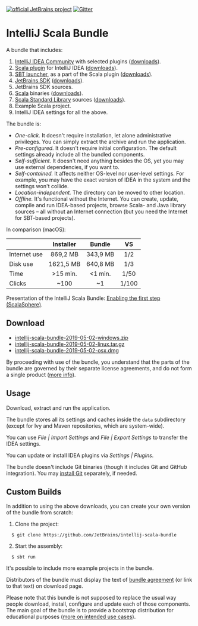 [![official JetBrains project](http://jb.gg/badges/official.svg)](https://confluence.jetbrains.com/display/ALL/JetBrains+on+GitHub)
[![Gitter](https://badges.gitter.im/Join%20Chat.svg)](https://gitter.im/JetBrains/intellij-scala)

# IntelliJ Scala Bundle

A bundle that includes:

1. [IntelliJ IDEA Community](https://github.com/JetBrains/intellij-community) with selected plugins ([downloads](https://www.jetbrains.com/idea/download/)).
2. [Scala plugin](https://github.com/JetBrains/intellij-scala) for IntelliJ IDEA ([downloads](https://plugins.jetbrains.com/plugin/1347-scala)).
3. [SBT launcher](https://github.com/sbt/launcher), as a part of the Scala plugin ([downloads](https://dl.bintray.com/typesafe/ivy-releases/org.scala-sbt/sbt-launch/)).
4. [JetBrains SDK](https://github.com/JetBrains/jdk8u) ([downloads](https://bintray.com/jetbrains/intellij-jdk/)).
5. JetBrains SDK sources.
6. [Scala](https://github.com/scala/scala) binaries ([downloads](https://www.scala-lang.org/download/)).
7. [Scala Standard Library](https://github.com/scala/scala/tree/2.13.x/src/library) sources ([downloads](https://www.scala-lang.org/download/)).
8. Example Scala project.
9. IntelliJ IDEA settings for all the above.

The bundle is:

* *One-click.* It doesn't require installation, let alone administrative privileges. You can simply extract the archive and run the application.
* *Pre-configured.* It doesn't require initial configuration. The default settings already include all the bundled components.
* *Self-sufficient.* It doesn't need anything besides the OS, yet you may use external dependencies, if you want to.
* *Self-contained.* It affects neither OS-level nor user-level settings. For example, you may have the exact version of IDEA in the system and the settings won't collide.
* *Location-independent.* The directory can be moved to other location.
* *Offline.* It's functional without the Internet. You can create, update, compile and run IDEA-based projects, browse Scala- and Java library sources – all without an Internet connection (but you need the Internet for SBT-based projects).

In comparison (macOS):

|            |Installer| Bundle  | VS  |
|:-----------|:-------:|:-------:|:---:|
|Internet use|869,2 MB | 343,9 MB|1/2  |
|Disk use    |1621,5 MB| 640,8 MB|1/3  |
|Time        |>15 min. | <1 min. |1/50 |
|Clicks      |~100     | ~1      |1/100|

Presentation of the IntelliJ Scala Bundle: [Enabling the first step (ScalaSphere)](https://www.youtube.com/watch?v=YDKrwYgQsB8).

## Download

* [intellij-scala-bundle-2019-05-02-windows.zip](https://github.com/JetBrains/intellij-scala-bundle/releases/download/v2019-05-02/intellij-scala-bundle-2019-05-02-windows.zip)
* [intellij-scala-bundle-2019-05-02-linux.tar.gz](https://github.com/JetBrains/intellij-scala-bundle/releases/download/v2019-05-02/intellij-scala-bundle-2019-05-02-linux.tar.gz)
* [intellij-scala-bundle-2019-05-02-osx.dmg](https://github.com/JetBrains/intellij-scala-bundle/releases/download/v2019-05-02/intellij-scala-bundle-2019-05-02-osx.dmg)

By proceeding with use of the bundle, you understand that the parts of the bundle are governed by their separate license agreements, and do not form a single product ([more info](src/main/resources/BundleAgreement.html)).

## Usage

Download, extract and run the application.

The bundle stores all its settings and caches inside the `data` subdirectory (except for Ivy and Maven repositories, which are system-wide).

You can use *File | Import Settings* and *File | Export Settings* to transfer the IDEA settings.

You can update or install IDEA plugins via *Settings | Plugins*.

The bundle doesn't include Git binaries (though it includes Git and GitHub integration). You may [install Git](https://git-scm.com/book/en/v2/Getting-Started-Installing-Git) separately, if needed.

## Custom Builds

In addition to using the above downloads, you can create your own version of the bundle from scratch:

1. Clone the project:

```
  $ git clone https://github.com/JetBrains/intellij-scala-bundle
```

2. Start the assembly:

```
  $ sbt run
```

It's possible to include more example projects in the bundle.

Distributors of the bundle must display the text of [bundle agreement](src/main/resources/BundleAgreement.html) (or link to that text) on download page.

Please note that this bundle is not supposed to replace the usual way people download, install, configure and update each of those components. The main goal of the bundle is to provide a bootstrap distribution for educational purposes ([more on intended use cases](https://youtrack.jetbrains.com/issue/SCL-11406)).